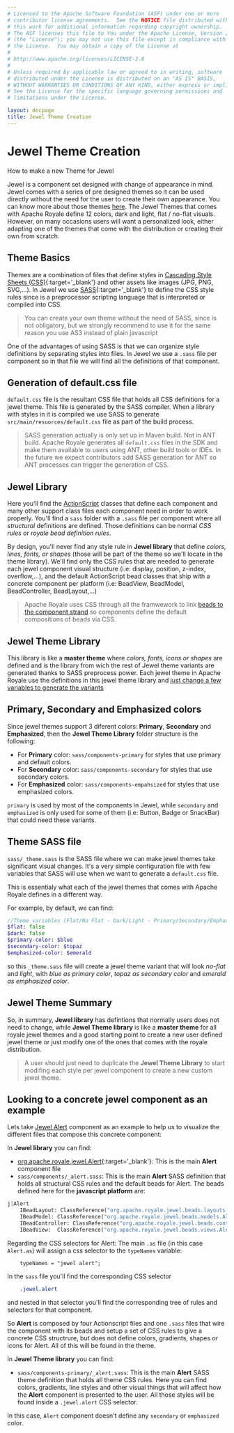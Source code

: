 ```yaml
---
# Licensed to the Apache Software Foundation (ASF) under one or more
# contributor license agreements.  See the NOTICE file distributed with
# this work for additional information regarding copyright ownership.
# The ASF licenses this file to You under the Apache License, Version 2.0
# (the "License"); you may not use this file except in compliance with
# the License.  You may obtain a copy of the License at
# 
# http://www.apache.org/licenses/LICENSE-2.0
# 
# Unless required by applicable law or agreed to in writing, software
# distributed under the License is distributed on an "AS IS" BASIS,
# WITHOUT WARRANTIES OR CONDITIONS OF ANY KIND, either express or implied.
# See the License for the specific language governing permissions and
# limitations under the License.

layout: docpage
title: Jewel Theme Creation
---
```


# Jewel Theme Creation

How to make a new Theme for Jewel

Jewel is a component set designed with change of appearance in mind. Jewel comes with a series of pre designed themes so it can be used directly without the need for the user to create their own appearance. You can know more about those themes [here](component-sets/jewel/jewel-themes.html). The Jewel Themes that comes with Apache Royale define 12 colors, dark and light, flat / no-flat visuals. However, on many occasions users will want a personalized look, either adapting one of the themes that come with the distribution or creating their own from scratch.

## Theme Basics

Themes are a combination of files that define styles in [Cascading Style Sheets (CSS)](https://en.wikipedia.org/wiki/Cascading_Style_Sheets){:target='_blank'} and other assets like images (JPG, PNG, SVG,...). In Jewel we use [SASS](https://sass-lang.com){:target='_blank'} to define the CSS style rules since is a preprocessor scripting language that is interpreted or compiled into CSS.

> You can create your own theme without the need of SASS, since is not obligatory, but we strongly recommend to use it for the same reason you use AS3 instead of plain javascript

One of the advantages of using SASS is that we can organize style definitions by separating styles into files. In Jewel we use a `.sass` file per component so in that file we will find all the definitions of that component.

## Generation of default.css file

`default.css` file is the resultant CSS file that holds all CSS definitions for a jewel theme. This file is generated by the SASS compiler. When a library with styles in it is compiled we use SASS to generate `src/main/resuorces/default.css` file as part of the build process.

> SASS generation actually is only set up in Maven build. Not in ANT build. Apache Royale generates all `default.css` files in the SDK and make them available to users using ANT, other build tools or IDEs. In the future we expect contributors add SASS generation for ANT so ANT processes can trigger the generation of CSS.

## Jewel Library

Here you'll find the [ActionScript](welcome/features/as3.html) classes that define each component and many other support class files each component need in order to work properly. You'll find a `sass` folder with a `.sass` file per component where all _structural_ definitions are defined. Those definitions can be normal _CSS rules_ or _royale bead definition rules_.

By design, you'll never find any style rule in __Jewel library__ that define _colors, lines, fonts, or shapes_ (those will be part of the theme so we'll locate in the theme library). We'll find only the CSS rules that are needed to generate each jewel component visual structure (i.e: display, position, z-index, overflow,...), and the default ActionScript bead classes that ship with a concrete component per platform (i.e: BeadView, BeadModel, BeadController, BeadLayout,...)

> Apache Royale uses CSS through all the framwework to link [beads to the component strand](welcome/features/strands-and-beads.html) so components define the default compositions of beads via CSS.

## Jewel Theme Library

This library is like a __master theme__ where _colors, fonts, icons or shapes_ are defined and is the library from wich the rest of Jewel theme variants are generated thanks to SASS preprocess power. Each jewel theme in Apache Royale use the definitions in this jewel theme library and [just change a few variables to generate the variants](component-sets/jewel/jewel-theme-creation.html#theme-sass-file)

## Primary, Secondary and Emphasized colors

Since jewel themes support 3 diferent colors: __Primary__, __Secondary__ and __Emphasized__, then the __Jewel Theme Library__ folder structure is the following:

* For __Primary__ color: `sass/components-primary` for styles that use primary and default colors.
* For __Secondary__ color: `sass/components-secondary` for styles that use secondary colors.
* For __Emphasized__ color: `sass/components-empahsized` for styles that use emphasized colors.

`primary` is used by most of the components in Jewel, while `secondary` and `emphasized` is only used for some of them (i.e: Button, Badge or SnackBar) that could need these variants.

## Theme SASS file

`sass/_theme.sass` is the SASS file where we can make jewel themes take significant visual changes. It's a very simple configuration file with few variables that SASS will use when we want to generate a `default.css` file.

This is essentialy what each of the jewel themes that comes with Apache Royale defines in a different way.

For example, by default, we can find:

```sass
//Theme variables (Flat/No Flat - Dark/Light - Primary/Secondary/Emphasized Color
$flat: false
$dark: false
$primary-color: $blue
$secondary-color: $topaz
$emphasized-color: $emerald
```

so this `_theme.sass` file will create a jewel theme variant that will look _no-flat_ and _light_, with _blue as primary color_, _topaz as secondary color_ and _emerald as emphasized color_.

## Jewel Theme Summary

So, in summary, __Jewel library__ has defintions that normally users does not need to change, while __Jewel Theme library__ is like a __master theme__ for all royale jewel themes and a good starting point to create a new user defined jewel theme or just modify one of the ones that comes with the royale distribution.

> A user should just need to duplicate the __Jewel Theme Library__ to start modifing each style per jewel component to create a new custom jewel theme.

## Looking to a concrete jewel component as an example

Lets take [Jewel Alert](component-sets/jewel/jewel-alert.html) component as an example to help us to visualize the different files that compose this concrete component:

In __Jewel library__ you can find:

* [org.apache.royale.jewel.Alert](https://royale.apache.org/asdoc/index.html#!org.apache.royale.jewel/Alert){:target='_blank'}: This is the main __Alert__ component file
* `sass/components/_alert.sass`: This is the main __Alert__ SASS definition that holds all structural CSS rules and the default beads for Alert. The beads defined here for the __javascript platform__ are:

```sass 
j|Alert
    IBeadLayout: ClassReference("org.apache.royale.jewel.beads.layouts.NullLayout")
    IBeadModel: ClassReference("org.apache.royale.jewel.beads.models.AlertModel")
    IBeadController: ClassReference("org.apache.royale.jewel.beads.controllers.AlertController")
    IBeadView:  ClassReference("org.apache.royale.jewel.beads.views.AlertView")
```

Regarding the CSS selectors for Alert: The main `.as` file (in this case `Alert.as`) will assign a css selector to the `typeNames` variable:

```as3
    typeNames = "jewel alert";
```

In the `sass` file you'll find the corresponding CSS selector

```sass
    .jewel.alert
```

and nested in that selector you'll find the corresponding tree of rules and selectors for that component.

So __Alert__ is composed by four Actionscript files and one `.sass` files that wire the component with its beads and setup a set of CSS rules to give a concrete CSS structrure, but does not define colors, gradients, shapes or icons for Alert. All of this will be found in the theme.

In __Jewel Theme library__ you can find:

* `sass/components-primary/_alert.sass`: This is the main __Alert__ SASS theme definition that holds all theme CSS rules. Here you can find colors, gradients, line styles and other visual things that will affect how the __Alert__ component is presented to the user. All those styles will be found inside a `.jewel.alert` CSS selector.

In this case, `Alert` component doesn't define any `secondary` or `emphasized` color.
